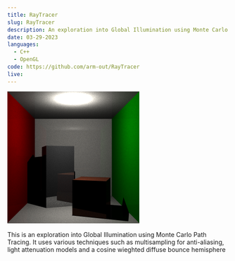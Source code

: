 ```yaml
---
title: RayTracer
slug: RayTracer
description: An exploration into Global Illumination using Monte Carlo path tracing
date: 03-29-2023
languages:
  - C++
  - OpenGL
code: https://github.com/arm-out/RayTracer
live:
---
```


![RayTracer header](images/RayTracer/header.png)

This is an exploration into Global Illumination using Monte Carlo Path Tracing. It uses various techniques such as multisampling for anti-aliasing, light attenuation models and a cosine wieghted diffuse bounce hemisphere
